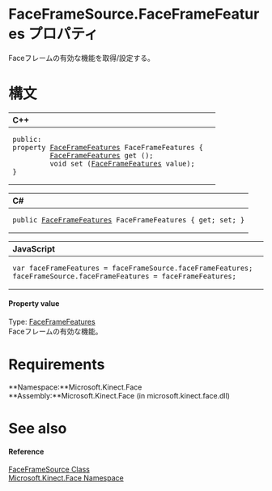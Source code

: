 FaceFrameSource.FaceFrameFeatures プロパティ  
==========================================  

Faceフレームの有効な機能を取得/設定する。
<span id="syntaxSection"></span>

構文
======  

<table>
<colgroup>
<col width="100%" />
</colgroup>
<thead>
<tr class="header">
<th align="left">C++</th>
</tr>
</thead>
<tbody>
<tr class="odd">
<td align="left"><pre><code>public:  
property <a href="../../FaceFrameFeatures.md">FaceFrameFeatures</a> FaceFrameFeatures {  
         <a href="../../FaceFrameFeatures.md">FaceFrameFeatures</a> get ();  
         void set (<a href="../../FaceFrameFeatures.md">FaceFrameFeatures</a> value);  
}</code></pre></td>
</tr>
</tbody>
</table>

<table>
<colgroup>
<col width="100%" />
</colgroup>
<thead>
<tr class="header">
<th align="left">C#</th>
</tr>
</thead>
<tbody>
<tr class="odd">
<td align="left"><pre><code>public <a href="../../FaceFrameFeatures.md">FaceFrameFeatures</a> FaceFrameFeatures { get; set; }</code></pre></td>
</tr>
</tbody>
</table>

<table>
<colgroup>
<col width="100%" />
</colgroup>
<thead>
<tr class="header">
<th align="left">JavaScript</th>
</tr>
</thead>
<tbody>
<tr class="odd">
<td align="left"><pre><code>var faceFrameFeatures = faceFrameSource.faceFrameFeatures;  
faceFrameSource.faceFrameFeatures = faceFrameFeatures;</code></pre></td>
</tr>
</tbody>
</table>

<span id="ID4ES"></span>
#### Property value  

Type: [FaceFrameFeatures](../../FaceFrameFeatures.md)  
Faceフレームの有効な機能。  

<span id="requirements"></span>

Requirements  
============  

**Namespace:**Microsoft.Kinect.Face  
**Assembly:**Microsoft.Kinect.Face (in microsoft.kinect.face.dll)  

<span id="ID4E4"></span>

See also  
========  

<span id="ID4E6"></span>
#### Reference  

[FaceFrameSource Class](../../FaceFrameSource_Class.md)  
 [Microsoft.Kinect.Face Namespace](../../../Kinect.Face.md)  



<!--Please do not edit the data in the comment block below.-->
<!--
TOCTitle : FaceFrameFeatures Property
RLTitle : FaceFrameSource.FaceFrameFeatures Property
KeywordK : FaceFrameFeatures property
KeywordK : FaceFrameSource.FaceFrameFeatures property
KeywordF : Microsoft.Kinect.Face.FaceFrameSource.FaceFrameFeatures
KeywordF : FaceFrameSource.FaceFrameFeatures
KeywordF : FaceFrameFeatures
KeywordF : Microsoft.Kinect.Face.FaceFrameSource.FaceFrameFeatures
KeywordA : P:Microsoft.Kinect.Face.FaceFrameSource.FaceFrameFeatures
AssetID : P:Microsoft.Kinect.Face.FaceFrameSource.FaceFrameFeatures
Locale : en-us
CommunityContent : 1
APIType : Managed
APILocation : microsoft.kinect.face.dll
APIName : Microsoft.Kinect.Face.FaceFrameSource.FaceFrameFeatures
TargetOS : Windows
TopicType : kbSyntax
DevLang : VB
DevLang : CSharp
DevLang : JavaScript
DevLang : C++
DocSet : K4Wv2
ProjType : K4Wv2Proj
Technology : Kinect for Windows
Product : Kinect for Windows SDK v2
productversion : 20
-->
